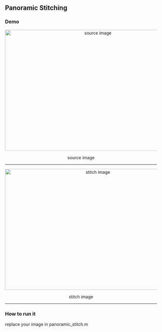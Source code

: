 ## Panoramic Stitching


### Demo

<div align="center">
  <img src="https://github.com/liziniu/cvpr_2018_spring/blob/master/Panoramic%20Stitching/img/source.png" title="source image" height="400" width="600">
  <p> source image </p>
</div>

------

<div align="center">
  <img src="https://github.com/liziniu/cvpr_2018_spring/blob/master/Panoramic%20Stitching/img/stitch.png" title="stitch image" height="400" width="600">
  <p> stitch image</p>
</div>

------

### How to run it

replace your image in panoramic_stitch.m
